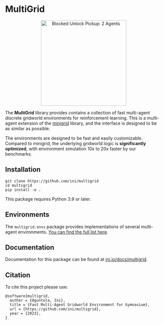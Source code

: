 # MultiGrid

<p align="center">
  <img src="https://i.imgur.com/uSFi059.gif" width=275 alt="Blocked Unlock Pickup: 2 Agents">
</p>

The **MultiGrid** library provides contains a collection of fast multi-agent discrete gridworld environments for reinforcement learning. This is a multi-agent extension of the [minigrid](https://github.com/Farama-Foundation/Minigrid) library, and the interface is designed to be as similar as possible.


The environments are designed to be fast and easily customizable. Compared to minigrid, the underlying gridworld logic is **significantly optimized**, with environment simulation 10x to 20x faster by our benchmarks.

## Installation

    git clone https://github.com/ini/multigrid
    cd multigrid
    pip install -e .

This package requires Python 3.9 or later.

## Environments

The `multigrid.envs` package provides implementations of several multi-agent environments. [You can find the full list here](https://ini.io/docs/multigrid/multigrid.envs).

## Documentation

Documentation for this package can be found at [ini.io/docs/multigrid](https://ini.io/docs/multigrid).

## Citation

To cite this project please use:

```
@software{multigrid,
  author = {Oguntola, Ini},
  title = {Fast Multi-Agent Gridworld Environment for Gymnasium},
  url = {https://github.com/ini/multigrid},
  year = {2023},
}
```

